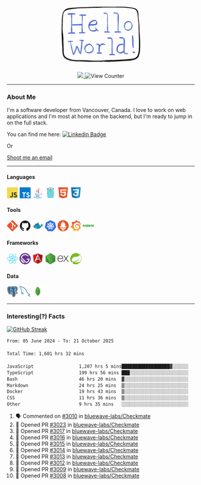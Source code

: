 <div align="center">
    <img src="./img/hello_world.webp" height="200px" width="">
    <div>
        <a href="https://www.linkedin.com/in/ajhollid">
            <img src="https://img.shields.io/badge/LinkedIn-blue"/>
        </a>
        <img src="https://komarev.com/ghpvc/?username=ajhollid&color=yellow" alt="View Counter">
    </div>
</div>

---

### About Me

I'm a software developer from Vancouver, Canada. I love to work on web applications and I'm most at home on the backend, but I'm ready to jump in on the full stack.

You can find me here: [![Linkedin Badge](https://img.shields.io/badge/-ajhollid-blue?style=flat&logo=Linkedin&logoColor=white)](https://www.linkedin.com/in/ajhollid)

Or

[Shoot me an email](mailto:ajhollid@gmail.com)

---

#### Languages

<div>
    <img src="./img/devicons/javascript-original.svg" width=30 height=30 alt="JavaScript">
    <img src="/img/devicons/typescript-original.svg" width=30 height=30 alt="TypeScript">
    <img src="./img/devicons/java-original.svg" width=30 height=30 alt="Java">
    <img src="./img/devicons/go-original.svg" width=30 height=30 alt="Golang">
    <img src="./img/devicons/html5-original.svg" width=30 height=30 alt="HTML 5">
    <img src="./img/devicons/css3-original.svg" width=30 height=30 alt="CSS 3">
</div>

#### Tools

<div>
    <img src="./img/devicons/git-original.svg" width=30 height=30 alt="Git">
    <img src="./img/devicons/github-original.svg" width=30 height=30 alt="Github">
    <img src="./img/devicons/docker-original.svg" width=30 
    height=30 alt="Docker">
    <img src="./img/devicons/kubernetes-original.svg" width=30 height=30 alt="K8">
    <img src="./img/devicons/prometheus-original.svg" width=30 height=30 alt="Prometheus">
    <img src="./img/devicons/grafana-original.svg" width=30 height=30 alt="Grafana">
    <img src="./img/devicons/nginx-original.svg" width=30 height=30 alt="Nginx">
</div>

#### Frameworks

<div>
    <img src="./img/devicons/react-original.svg" width=30 height=30 alt="React">
    <img src="./img/devicons/gatsby-original.svg" width=30 height=30 alt="Gatsby">
    <img src="./img/devicons/angularjs-original.svg" width=30 height=30 alt="AngularJS">
    <img src="./img/devicons/nodejs-original.svg" width=30 height=30 alt="NodeJS">
    <img src="./img/devicons/express-original.svg" width=30 height=30 alt="Express">
    <img src="./img/devicons/spring-original.svg" width=30 height=30 alt="Spring">
</div>

#### Data

<div>
    <img src="./img/devicons/postgresql-original.svg" width=30 height=30 alt="Postgresql">
    <img src="./img/devicons/mysql-original.svg" width=30 height=30 alt="Mysql">
    <img src="./img/devicons/mongodb-original.svg" width=30 height=30 alt="MongoDB">
</div>

---

### Interesting(?) Facts

[![GitHub Streak](http://github-readme-streak-stats.herokuapp.com?user=ajhollid)](https://git.io/streak-stats)

 <!--START_SECTION:waka-->

```txt
From: 05 June 2024 - To: 21 October 2025

Total Time: 1,601 hrs 32 mins

JavaScript                 1,207 hrs 5 mins██████████████████▓░░░░░░   74.92 %
TypeScript                 199 hrs 56 mins ███░░░░░░░░░░░░░░░░░░░░░░   12.41 %
Bash                       46 hrs 20 mins  ▓░░░░░░░░░░░░░░░░░░░░░░░░   02.88 %
Markdown                   24 hrs 25 mins  ▒░░░░░░░░░░░░░░░░░░░░░░░░   01.52 %
Docker                     19 hrs 43 mins  ▒░░░░░░░░░░░░░░░░░░░░░░░░   01.22 %
CSS                        11 hrs 36 mins  ▒░░░░░░░░░░░░░░░░░░░░░░░░   00.72 %
Other                      9 hrs 35 mins   ░░░░░░░░░░░░░░░░░░░░░░░░░   00.60 %
```

<!--END_SECTION:waka-->


<!--START_SECTION:activity-->
1. 🗣 Commented on [#3010](https://github.com/bluewave-labs/Checkmate/issues/3010#issuecomment-3412736237) in [bluewave-labs/Checkmate](https://github.com/bluewave-labs/Checkmate)
2. 💪 Opened PR [#3023](undefined) in [bluewave-labs/Checkmate](https://github.com/bluewave-labs/Checkmate)
3. 💪 Opened PR [#3017](undefined) in [bluewave-labs/Checkmate](https://github.com/bluewave-labs/Checkmate)
4. 💪 Opened PR [#3016](undefined) in [bluewave-labs/Checkmate](https://github.com/bluewave-labs/Checkmate)
5. 💪 Opened PR [#3015](undefined) in [bluewave-labs/Checkmate](https://github.com/bluewave-labs/Checkmate)
6. 💪 Opened PR [#3014](undefined) in [bluewave-labs/Checkmate](https://github.com/bluewave-labs/Checkmate)
7. 💪 Opened PR [#3013](undefined) in [bluewave-labs/Checkmate](https://github.com/bluewave-labs/Checkmate)
8. 💪 Opened PR [#3012](undefined) in [bluewave-labs/Checkmate](https://github.com/bluewave-labs/Checkmate)
9. 💪 Opened PR [#3009](undefined) in [bluewave-labs/Checkmate](https://github.com/bluewave-labs/Checkmate)
10. 💪 Opened PR [#3008](undefined) in [bluewave-labs/Checkmate](https://github.com/bluewave-labs/Checkmate)
<!--END_SECTION:activity-->
